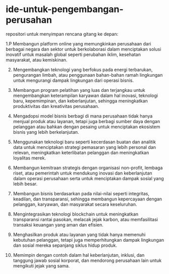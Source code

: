 # ide-untuk-pengembangan-perusahan
repositori untuk menyimpan rencana gitang ke depan:

1.P Membangun platform online yang memungkinkan perusahaan dari berbagai negara dan sektor untuk berkolaborasi dalam menciptakan solusi inovatif untuk masalah global seperti perubahan iklim, kesehatan masyarakat, atau kemiskinan.

2. Mengembangkan teknologi yang berfokus pada energi terbarukan, pengurangan limbah, atau penggunaan bahan-bahan ramah lingkungan untuk mengurangi dampak lingkungan dari operasi bisnis.

3.  Membangun program pelatihan yang luas dan terjangkau untuk mengembangkan keterampilan karyawan dalam hal inovasi, teknologi baru, kepemimpinan, dan keberlanjutan, sehingga meningkatkan produktivitas dan kreativitas perusahaan.

4.  Mengadopsi model bisnis berbagi di mana perusahaan tidak hanya menjual produk atau layanan, tetapi juga berbagi sumber daya dengan pelanggan atau bahkan dengan pesaing untuk menciptakan ekosistem bisnis yang lebih berkelanjutan.

5. Menggunakan teknologi baru seperti kecerdasan buatan dan analitik data untuk menciptakan strategi pemasaran yang lebih personal dan relevan, meningkatkan keterlibatan pelanggan dan meningkatkan loyalitas merek.

6.  Membangun kemitraan strategis dengan organisasi non-profit, lembaga riset, atau pemerintah untuk mendukung inovasi dan keberlanjutan dalam operasi perusahaan serta untuk menciptakan dampak sosial yang lebih besar.

7.  Membangun bisnis berdasarkan pada nilai-nilai seperti integritas, keadilan, dan transparansi, sehingga membangun kepercayaan dengan pelanggan, karyawan, dan masyarakat secara keseluruhan.

8.  Mengintegrasikan teknologi blockchain untuk meningkatkan transparansi rantai pasokan, melacak jejak karbon, atau memfasilitasi transaksi keuangan yang aman dan efisien.

9.  Menghasilkan produk atau layanan yang tidak hanya memenuhi kebutuhan pelanggan, tetapi juga memperhitungkan dampak lingkungan dan sosial mereka sepanjang siklus hidup produk.

10. Memimpin dengan contoh dalam hal keberlanjutan, inklusi, dan tanggung jawab sosial korporat, dan mendorong perusahaan lain untuk mengikuti jejak yang sama.
